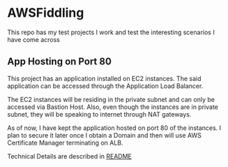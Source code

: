 # AWSFiddling

This repo has my test projects I work and test the interesting scenarios I have come across

## App Hosting on Port 80

This project has an application installed on EC2 instances. The said application can be accessed through the Application Load Balancer. 

The EC2 instances will be residing in the private subnet and can only be accessed via Bastion Host. Also, even though the instances are in private subnet, they will be speaking to internet through NAT gateways. 

As of now, I have kept the application hosted on port 80 of the instances. I plan to secure it later once I obtain a Domain and then will use AWS Certificate Manager terminating on ALB.

Technical Details are described in [README](ec2-app-hosting-80\README.md)